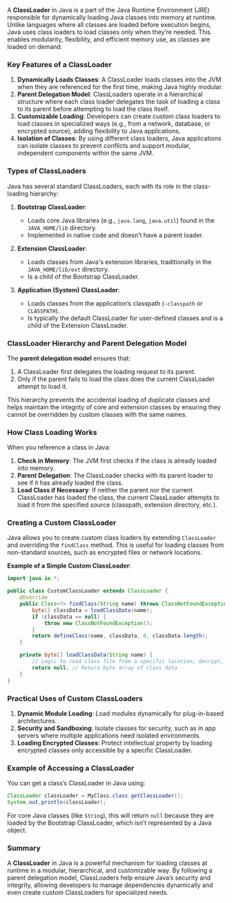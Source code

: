 A **ClassLoader** in Java is a part of the Java Runtime Environment (JRE) responsible for dynamically loading Java classes into memory at runtime. Unlike languages where all classes are loaded before execution begins, Java uses class loaders to load classes only when they’re needed. This enables modularity, flexibility, and efficient memory use, as classes are loaded on demand.

### Key Features of a ClassLoader
1. **Dynamically Loads Classes**: A ClassLoader loads classes into the JVM when they are referenced for the first time, making Java highly modular.
2. **Parent Delegation Model**: ClassLoaders operate in a hierarchical structure where each class loader delegates the task of loading a class to its parent before attempting to load the class itself.
3. **Customizable Loading**: Developers can create custom class loaders to load classes in specialized ways (e.g., from a network, database, or encrypted source), adding flexibility to Java applications.
4. **Isolation of Classes**: By using different class loaders, Java applications can isolate classes to prevent conflicts and support modular, independent components within the same JVM.

### Types of ClassLoaders
Java has several standard ClassLoaders, each with its role in the class-loading hierarchy:

1. **Bootstrap ClassLoader**:
    - Loads core Java libraries (e.g., `java.lang`, `java.util`) found in the `JAVA_HOME/lib` directory.
    - Implemented in native code and doesn’t have a parent loader.

2. **Extension ClassLoader**:
    - Loads classes from Java's extension libraries, traditionally in the `JAVA_HOME/lib/ext` directory.
    - Is a child of the Bootstrap ClassLoader.

3. **Application (System) ClassLoader**:
    - Loads classes from the application’s classpath (`-classpath` or `CLASSPATH`).
    - Is typically the default ClassLoader for user-defined classes and is a child of the Extension ClassLoader.

### ClassLoader Hierarchy and Parent Delegation Model
The **parent delegation model** ensures that:
1. A ClassLoader first delegates the loading request to its parent.
2. Only if the parent fails to load the class does the current ClassLoader attempt to load it.

This hierarchy prevents the accidental loading of duplicate classes and helps maintain the integrity of core and extension classes by ensuring they cannot be overridden by custom classes with the same names.

### How Class Loading Works
When you reference a class in Java:
1. **Check in Memory**: The JVM first checks if the class is already loaded into memory.
2. **Parent Delegation**: The ClassLoader checks with its parent loader to see if it has already loaded the class.
3. **Load Class if Necessary**: If neither the parent nor the current ClassLoader has loaded the class, the current ClassLoader attempts to load it from the specified source (classpath, extension directory, etc.).

### Creating a Custom ClassLoader
Java allows you to create custom class loaders by extending `ClassLoader` and overriding the `findClass` method. This is useful for loading classes from non-standard sources, such as encrypted files or network locations.

**Example of a Simple Custom ClassLoader**:
```java
import java.io.*;

public class CustomClassLoader extends ClassLoader {
    @Override
    public Class<?> findClass(String name) throws ClassNotFoundException {
        byte[] classData = loadClassData(name);
        if (classData == null) {
            throw new ClassNotFoundException();
        }
        return defineClass(name, classData, 0, classData.length);
    }

    private byte[] loadClassData(String name) {
        // Logic to read class file from a specific location, decrypt, etc.
        return null; // Return byte array of class data
    }
}
```

### Practical Uses of Custom ClassLoaders
1. **Dynamic Module Loading**: Load modules dynamically for plug-in-based architectures.
2. **Security and Sandboxing**: Isolate classes for security, such as in app servers where multiple applications need isolated environments.
3. **Loading Encrypted Classes**: Protect intellectual property by loading encrypted classes only accessible by a specific ClassLoader.

### Example of Accessing a ClassLoader
You can get a class’s ClassLoader in Java using:
```java
ClassLoader classLoader = MyClass.class.getClassLoader();
System.out.println(classLoader);
```

For core Java classes (like `String`), this will return `null` because they are loaded by the Bootstrap ClassLoader, which isn’t represented by a Java object.

### Summary
A **ClassLoader** in Java is a powerful mechanism for loading classes at runtime in a modular, hierarchical, and customizable way. By following a parent delegation model, ClassLoaders help ensure Java’s security and integrity, allowing developers to manage dependencies dynamically and even create custom ClassLoaders for specialized needs.